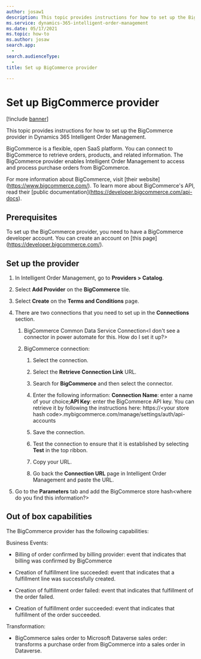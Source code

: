 ```yaml
---
author: josaw1
description: This topic provides instructions for how to set up the BigCommerce provider in Dynamics 365 Intelligent Order Management.
ms.service: dynamics-365-intelligent-order-management
ms.date: 05/17/2021
ms.topic: how-to
ms.author: josaw
search.app: 
  - 
search.audienceType: 
  - 
title: Set up BigCommerce provider

---
```


# Set up BigCommerce provider

[!include [banner](includes/banner.md)]


This topic provides instructions for how to set up the BigCommerce provider in Dynamics 365 Intelligent Order Management.

BigCommerce is a flexible, open SaaS platform. You can connect to BigCommerce to retrieve orders, products, and related information. The BigCommerce provider enables Intelligent Order Management to access and process purchase orders from BigCommerce.  
  
For more information about BigCommerce, visit \[their website\](https://www.bigcommerce.com/). To learn more about BigCommerce's API, read their \[public documentation\](https://developer.bigcommerce.com/api-docs).

## Prerequisites 

To set up the BigCommerce provider, you need to have a BigCommerce developer account. You can create an account on \[this page\](https://developer.bigcommerce.com/).

## Set up the provider

1.  In Intelligent Order Management, go to **Providers > Catalog**.

2.  Select **Add Provider** on the **BigCommerce** tile.

3.  Select **Create** on the **Terms and Conditions** page.

4.  There are two connections that you need to set up in the **Connections** section.

    1.  BigCommerce Common Data Service Connection&lt;I don't see a connector in power automate for this. How do I set it up?&gt;

    2.  BigCommerce connection:

        1.  Select the connection.

        2.  Select the **Retrieve Connection Link** URL.

        3.  Search for **BigCommerce** and then select the connector.

        4.  Enter the following information: **Connection Name**: enter a name of your choice;**API Key**: enter the BigCommerce API key. You can retrieve it by following the instructions here: https://&lt;your store hash code&gt;.mybigcommerce.com/manage/settings/auth/api-accounts

        5.  Save the connection.

        6.  Test the connection to ensure that it is established by selecting **Test** in the top ribbon.

        7.  Copy your URL.

        8.  Go back the **Connection URL** page in Intelligent Order Management and paste the URL.

5.  Go to the **Parameters** tab and add the BigCommerce store hash&lt;where do you find this information?&gt;

## Out of box capabilities

The BigCommerce provider has the following capabilities:

Business Events:

-   Billing of order confirmed by billing provider: event that indicates that billing was confirmed by BigCommerce

-   Creation of fulfillment line succeeded: event that indicates that a fulfillment line was successfully created.

-   Creation of fulfillment order failed: event that indicates that fulfillment of the order failed.

-   Creation of fulfillment order succeeded: event that indicates that fulfillment of the order succeeded.


Transformation:

-   BigCommerce sales order to Microsoft Dataverse sales order: transforms a purchase order from BigCommerce into a sales order in Dataverse.
